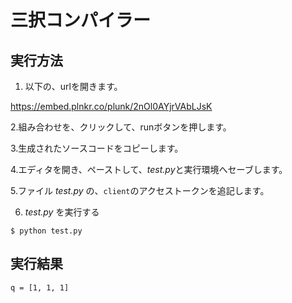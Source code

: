 # 三択コンパイラー

## 実行方法

1. 以下の、urlを開きます。

https://embed.plnkr.co/plunk/2nOl0AYjrVAbLJsK

2.組み合わせを、クリックして、runボタンを押します。

3.生成されたソースコードをコピーします。

4.エディタを開き、ペーストして、*test.py*と実行環境へセーブします。

5.ファイル *test.py* の、`client`のアクセストークンを追記します。

6. *test.py* を実行する

```shell
$ python test.py
```

## 実行結果


```
q = [1, 1, 1]

```



